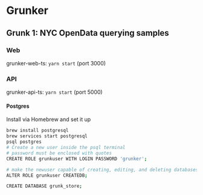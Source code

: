 # Grunker

## Grunk 1: NYC OpenData querying samples

### Web

grunker-web-ts: `yarn start` (port 3000)

### API

grunker-api-ts: `yarn start` (port 5000)

#### Postgres

Install via Homebrew and set it up

```bash
brew install postgresql
brew services start postgresql
psql postgres
# Create a new user inside the psql terminal
# password must be enclosed with quotes
CREATE ROLE grunkuser WITH LOGIN PASSWORD 'grunker';

# make the newuser capable of creating, editing, and deleting databases
ALTER ROLE grunkuser CREATEDB;

CREATE DATABASE grunk_store;
```